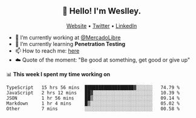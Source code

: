 <h2 align="center">👋 Hello! I'm Weslley.</h2>
<p align="center">
  <a href="http://weslleyneri.com.br">Website</a> •
  <a href="https://twitter.com/Weslley_Neri">Twitter</a> •
  <a href="https://www.linkedin.com/in/weslley-neri-3658908b">LinkedIn</a>
</p>


- 🔭 I’m currently working at [@MercadoLibre](https://github.com/mercadolibre)
- 🌱 I’m currently learning **Penetration Testing**
- 📫 How to reach me: [here](mailto:weslley39@gmail.com)
- ☁️ Quote of the moment: "Be good at something, get good or give up"

📊 **This week I spent my time working on**
<!--START_SECTION:waka-->
```text
TypeScript   15 hrs 56 mins  ██████████████████▓░░░░░░   74.79 % 
JavaScript   2 hrs 12 mins   ██▓░░░░░░░░░░░░░░░░░░░░░░   10.39 % 
JSON         1 hr 56 mins    ██▒░░░░░░░░░░░░░░░░░░░░░░   09.14 % 
Markdown     1 hr 4 mins     █▒░░░░░░░░░░░░░░░░░░░░░░░   05.02 % 
Other        7 mins          ░░░░░░░░░░░░░░░░░░░░░░░░░   00.58 % 
```
<!--END_SECTION:waka-->

<!-- Inspired by https://github.com/gruselhaus/gruselhaus -->
